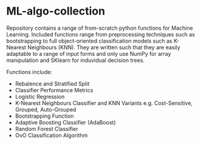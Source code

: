 # ML-algo-collection
Repository contains a range of from-scratch python functions for Machine Learning. Included functions range from preprocessing techniques such as bootstrapping to full object-oriented classification models such as K-Nearest Neighbours (KNN). They are written such that they are easily adaptable to a range of input forms and only use NumPy for array manipulation and SKlearn for induvidual decision trees.

Functions include:
- Rebalence and Stratified Split
- Classifier Performance Metrics 
- Logistic Regression
- K-Nearest Neighbours Classifier and KNN Variants e.g. Cost-Sensitive, Grouped, Auto-Grouped
- Bootstrapping Function
- Adaptive Boosting Classifier (AdaBoost)
- Random Forest Classifier
- OvO Classification Algorithm
